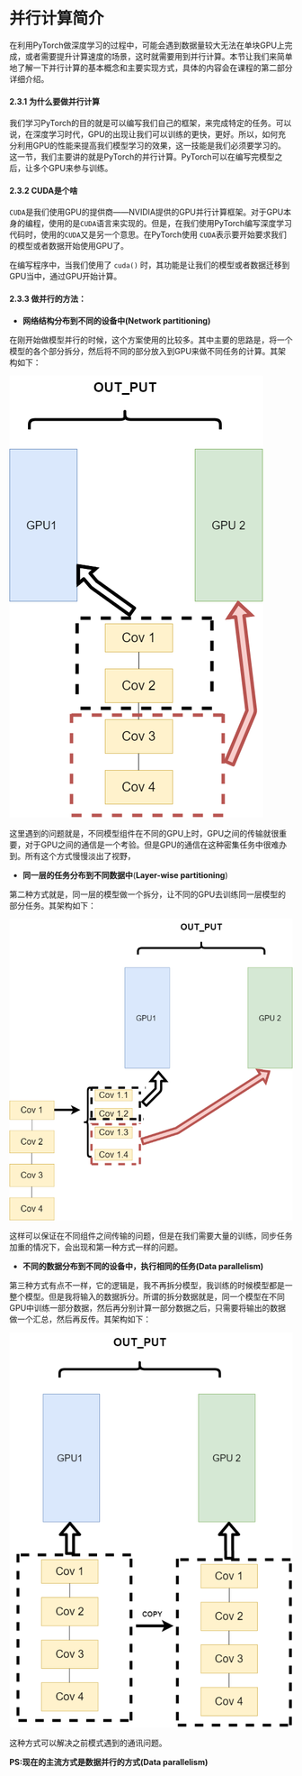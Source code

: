 # 并行计算简介

在利用PyTorch做深度学习的过程中，可能会遇到数据量较大无法在单块GPU上完成，或者需要提升计算速度的场景，这时就需要用到并行计算。本节让我们来简单地了解一下并行计算的基本概念和主要实现方式，具体的内容会在课程的第二部分详细介绍。

#### 2.3.1  为什么要做并行计算

我们学习PyTorch的目的就是可以编写我们自己的框架，来完成特定的任务。可以说，在深度学习时代，GPU的出现让我们可以训练的更快，更好。所以，如何充分利用GPU的性能来提高我们模型学习的效果，这一技能是我们必须要学习的。这一节，我们主要讲的就是PyTorch的并行计算。PyTorch可以在编写完模型之后，让多个GPU来参与训练。

#### 2.3.2  CUDA是个啥

`CUDA`是我们使用GPU的提供商——NVIDIA提供的GPU并行计算框架。对于GPU本身的编程，使用的是`CUDA`语言来实现的。但是，在我们使用PyTorch编写深度学习代码时，使用的`CUDA`又是另一个意思。在PyTorch使用 `CUDA`表示要开始要求我们的模型或者数据开始使用GPU了。

在编写程序中，当我们使用了 `cuda()` 时，其功能是让我们的模型或者数据迁移到GPU当中，通过GPU开始计算。

#### 2.3.3  做并行的方法：

- **网络结构分布到不同的设备中(Network partitioning)**

在刚开始做模型并行的时候，这个方案使用的比较多。其中主要的思路是，将一个模型的各个部分拆分，然后将不同的部分放入到GPU来做不同任务的计算。其架构如下：

![模型并行.png](./figures/模型并行.png)

这里遇到的问题就是，不同模型组件在不同的GPU上时，GPU之间的传输就很重要，对于GPU之间的通信是一个考验。但是GPU的通信在这种密集任务中很难办到。所有这个方式慢慢淡出了视野，

- **同一层的任务分布到不同数据中**(**Layer-wise partitioning**)

第二种方式就是，同一层的模型做一个拆分，让不同的GPU去训练同一层模型的部分任务。其架构如下：

![拆分.png](./figures/拆分.png)

这样可以保证在不同组件之间传输的问题，但是在我们需要大量的训练，同步任务加重的情况下，会出现和第一种方式一样的问题。

- **不同的数据分布到不同的设备中，执行相同的任务(Data parallelism)**

第三种方式有点不一样，它的逻辑是，我不再拆分模型，我训练的时候模型都是一整个模型。但是我将输入的数据拆分。所谓的拆分数据就是，同一个模型在不同GPU中训练一部分数据，然后再分别计算一部分数据之后，只需要将输出的数据做一个汇总，然后再反传。其架构如下：

![数据并行.png](./figures/数据并行.png)

这种方式可以解决之前模式遇到的通讯问题。

**PS:现在的主流方式是数据并行的方式(Data parallelism)**